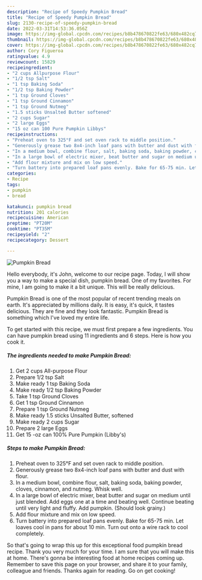 ```yaml
---
description: "Recipe of Speedy Pumpkin Bread"
title: "Recipe of Speedy Pumpkin Bread"
slug: 2130-recipe-of-speedy-pumpkin-bread
date: 2022-03-31T14:53:36.056Z
image: https://img-global.cpcdn.com/recipes/b8b478670822fe63/680x482cq70/pumpkin-bread-recipe-main-photo.jpg
thumbnail: https://img-global.cpcdn.com/recipes/b8b478670822fe63/680x482cq70/pumpkin-bread-recipe-main-photo.jpg
cover: https://img-global.cpcdn.com/recipes/b8b478670822fe63/680x482cq70/pumpkin-bread-recipe-main-photo.jpg
author: Cory Figueroa
ratingvalue: 4.9
reviewcount: 15829
recipeingredient:
- "2 cups Allpurpose Flour"
- "1/2 tsp Salt"
- "1 tsp Baking Soda"
- "1/2 tsp Baking Powder"
- "1 tsp Ground Cloves"
- "1 tsp Ground Cinnamon"
- "1 tsp Ground Nutmeg"
- "1.5 sticks Unsalted Butter softened"
- "2 cups Sugar"
- "2 large Eggs"
- "15 oz can 100 Pure Pumpkin Libbys"
recipeinstructions:
- "Preheat oven to 325°F and set oven rack to middle position."
- "Generously grease two 8x4-inch loaf pans with butter and dust with flour."
- "In a medium bowl, combine flour, salt, baking soda, baking powder, cloves, cinnamon, and nutmeg. Whisk well."
- "In a large bowl of electric mixer, beat butter and sugar on medium until just blended. Add eggs one at a time and beating well. Continue beating until very light and fluffy. Add pumpkin. (Should look grainy.)"
- "Add flour mixture and mix on low speed."
- "Turn battery into prepared loaf pans evenly. Bake for 65-75 min. Let loaves cool in pans for about 10 min. Turn out onto a wire rack to cool completely."
categories:
- Recipe
tags:
- pumpkin
- bread

katakunci: pumpkin bread 
nutrition: 201 calories
recipecuisine: American
preptime: "PT20M"
cooktime: "PT35M"
recipeyield: "2"
recipecategory: Dessert

---
```



![Pumpkin Bread](https://img-global.cpcdn.com/recipes/b8b478670822fe63/680x482cq70/pumpkin-bread-recipe-main-photo.jpg)

Hello everybody, it's John, welcome to our recipe page. Today, I will show you a way to make a special dish, pumpkin bread. One of my favorites. For mine, I am going to make it a bit unique. This will be really delicious.



Pumpkin Bread is one of the most popular of recent trending meals on earth. It's appreciated by millions daily. It is easy, it's quick, it tastes delicious. They are fine and they look fantastic. Pumpkin Bread is something which I've loved my entire life.


To get started with this recipe, we must first prepare a few ingredients. You can have pumpkin bread using 11 ingredients and 6 steps. Here is how you cook it.

<!--inarticleads1-->

##### The ingredients needed to make Pumpkin Bread:

1. Get 2 cups All-purpose Flour
1. Prepare 1/2 tsp Salt
1. Make ready 1 tsp Baking Soda
1. Make ready 1/2 tsp Baking Powder
1. Take 1 tsp Ground Cloves
1. Get 1 tsp Ground Cinnamon
1. Prepare 1 tsp Ground Nutmeg
1. Make ready 1.5 sticks Unsalted Butter, softened
1. Make ready 2 cups Sugar
1. Prepare 2 large Eggs
1. Get 15 -oz can 100% Pure Pumpkin (Libby's)




<!--inarticleads2-->

##### Steps to make Pumpkin Bread:

1. Preheat oven to 325°F and set oven rack to middle position.
1. Generously grease two 8x4-inch loaf pans with butter and dust with flour.
1. In a medium bowl, combine flour, salt, baking soda, baking powder, cloves, cinnamon, and nutmeg. Whisk well.
1. In a large bowl of electric mixer, beat butter and sugar on medium until just blended. Add eggs one at a time and beating well. Continue beating until very light and fluffy. Add pumpkin. (Should look grainy.)
1. Add flour mixture and mix on low speed.
1. Turn battery into prepared loaf pans evenly. Bake for 65-75 min. Let loaves cool in pans for about 10 min. Turn out onto a wire rack to cool completely.




So that's going to wrap this up for this exceptional food pumpkin bread recipe. Thank you very much for your time. I am sure that you will make this at home. There's gonna be interesting food at home recipes coming up. Remember to save this page on your browser, and share it to your family, colleague and friends. Thanks again for reading. Go on get cooking!
